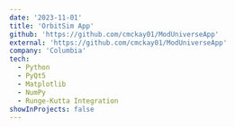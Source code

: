 ```yaml
---
date: '2023-11-01'
title: 'OrbitSim App'
github: 'https://github.com/cmckay01/ModUniverseApp'
external: 'https://github.com/cmckay01/ModUniverseApp'
company: 'Columbia'
tech:
  - Python
  - PyQt5
  - Matplotlib
  - NumPy
  - Runge-Kutta Integration
showInProjects: false
---
```


